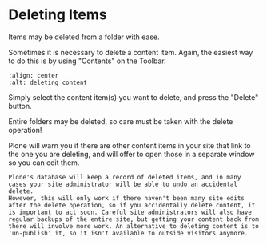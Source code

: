 # Deleting Items

Items may be deleted from a folder with ease.

Sometimes it is necessary to delete a content item. Again, the easiest way to do this is by using "Contents" on the Toolbar.

```{figure} foldercontents-delete.png
:align: center
:alt: deleting content
```

Simply select the content item(s) you want to delete, and press the "Delete" button.

Entire folders may be deleted, so care must be taken with the delete operation!

Plone will warn you if there are other content items in your site that link to the one you are deleting, and will offer to open those in a separate window so you can edit them.

```{note}
Plone's database will keep a record of deleted items, and in many cases your site administrator will be able to undo an accidental delete.
However, this will only work if there haven't been many site edits after the delete operation, so if you accidentally delete content, it is important to act soon. Careful site administrators will also have regular backups of the entire site, but getting your content back from there will involve more work. An alternative to deleting content is to 'un-publish' it, so it isn't available to outside visitors anymore.
```
